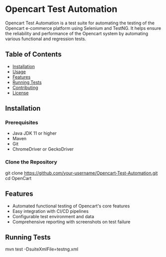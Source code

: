# Opencart Test Automation
Opencart Test Automation is a test suite for automating the testing of the Opencart e-commerce platform using Selenium and TestNG.
It helps ensure the reliability and performance of the Opencart system by automating various functional and regression tests.

## Table of Contents
- [Installation](#installation)
- [Usage](#usage)
- [Features](#features)
- [Running Tests](#running-tests)
- [Contributing](#contributing)
- [License](#license)

## Installation

### Prerequisites
- Java JDK 11 or higher
- Maven
- Git
- ChromeDriver or GeckoDriver

### Clone the Repository
git clone https://github.com/your-username/Opencart-Test-Automation.git
cd OpenCart

## Features
- Automated functional testing of Opencart's core features
- Easy integration with CI/CD pipelines
- Configurable test environment and data
- Comprehensive reporting with screenshots on test failure
## Running Tests
mvn test -DsuiteXmlFile=testng.xml

